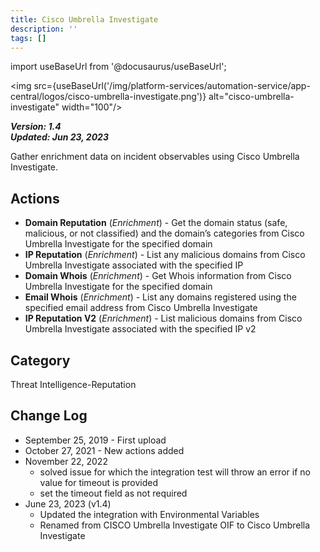 ```yaml
---
title: Cisco Umbrella Investigate
description: ''
tags: []
---
```

import useBaseUrl from '@docusaurus/useBaseUrl';

<img src={useBaseUrl('/img/platform-services/automation-service/app-central/logos/cisco-umbrella-investigate.png')} alt="cisco-umbrella-investigate" width="100"/>

***Version: 1.4  
Updated: Jun 23, 2023***

Gather enrichment data on incident observables using Cisco Umbrella Investigate.

## Actions

* **Domain Reputation** (*Enrichment*) - Get the domain status (safe, malicious, or not classified) and the domain’s categories from Cisco Umbrella Investigate for the specified domain
* **IP Reputation** (*Enrichment*) - List any malicious domains from Cisco Umbrella Investigate associated with the specified IP
* **Domain Whois** (*Enrichment*) - Get Whois information from Cisco Umbrella Investigate for the specified domain
* **Email Whois** (*Enrichment*) - List any domains registered using the specified email address from Cisco Umbrella Investigate
* **IP Reputation V2** (*Enrichment*) - List malicious domains from Cisco Umbrella Investigate associated with the specified IP v2

## Category

Threat Intelligence-Reputation

## Change Log

* September 25, 2019 - First upload
* October 27, 2021 - New actions added
* November 22, 2022
	+ solved issue for which the integration test will throw an error if no value for timeout is provided
	+ set the timeout field as not required
* June 23, 2023 (v1.4)
	+ Updated the integration with Environmental Variables
	+ Renamed from CISCO Umbrella Investigate OIF to Cisco Umbrella Investigate
